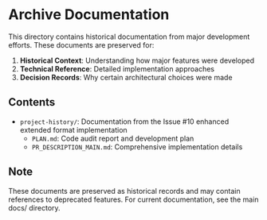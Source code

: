 # Archive Documentation

This directory contains historical documentation from major development efforts. These documents are preserved for:

1. **Historical Context**: Understanding how major features were developed
2. **Technical Reference**: Detailed implementation approaches
3. **Decision Records**: Why certain architectural choices were made

## Contents
- `project-history/`: Documentation from the Issue #10 enhanced extended format implementation
  - `PLAN.md`: Code audit report and development plan
  - `PR_DESCRIPTION_MAIN.md`: Comprehensive implementation details

## Note
These documents are preserved as historical records and may contain references to deprecated features. For current documentation, see the main docs/ directory.
